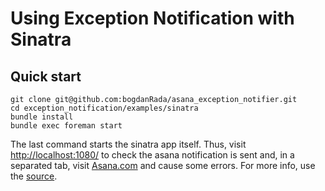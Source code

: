 Using Exception Notification with Sinatra
=========================================

Quick start
-----------

```
git clone git@github.com:bogdanRada/asana_exception_notifier.git
cd exception_notification/examples/sinatra
bundle install
bundle exec foreman start
```

The last command starts the sinatra app itself. Thus, visit [http://localhost:1080/](http://localhost:1080/) to check the asana notification is sent and, in a separated tab, visit [Asana.com](http://asana.com) and cause some errors. For more info, use the [source](https://github.com/bogdanRada/asana_exception_notifier/blob/master/examples/sinatra/sinatra_app.rb).
